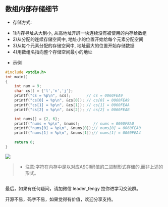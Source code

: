 ## 数组内部存储细节

- 存储方式:

+ 1)内存寻址从大到小, 从高地址开辟一块连续没有被使用的内存给数组
+ 2)从分配的连续存储空间中, 地址小的位置开始给每个元素分配空间
+ 3)从每个元素分配的存储空间中, 地址最大的位置开始存储数据
+ 4)用数组名指向整个存储空间最小的地址

- 示例

```c
#include <stdio.h>
int main()
{
    int num = 9;
    char cs[] = {'l','n','j'};
    printf("cs = %p\n", &cs);       // cs = 0060FEA9
    printf("cs[0] = %p\n", &cs[0]); // cs[0] = 0060FEA9
    printf("cs[1] = %p\n", &cs[1]); // cs[1] = 0060FEAA
    printf("cs[2] = %p\n", &cs[2]); // cs[2] = 0060FEAB

    int nums[] = {2, 6};
    printf("nums = %p\n", &nums);      // nums = 0060FEA0
    printf("nums[0] = %p\n", &nums[0]);// nums[0] = 0060FEA0
    printf("nums[1] = %p\n", &nums[1]);// nums[1] = 0060FEA4
    
    return 0;
}
```

![](https://img-blog.csdnimg.cn/img_convert/e0aa63f597f92632c90cd1c5f6adc292.png)

>+ 注意:字符在内存中是以对应ASCII码值的二进制形式存储的,而非上述的形式。

## 

最后，如果有任何疑问，请加微信 leader_fengy 拉你进学习交流群。

开源不易，码字不易，如果觉得有价值，欢迎分享支持。